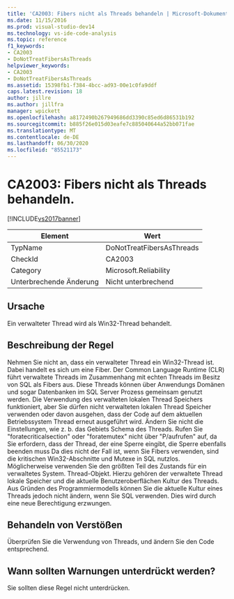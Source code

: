 ```yaml
---
title: 'CA2003: Fibers nicht als Threads behandeln | Microsoft-Dokumentation'
ms.date: 11/15/2016
ms.prod: visual-studio-dev14
ms.technology: vs-ide-code-analysis
ms.topic: reference
f1_keywords:
- CA2003
- DoNotTreatFibersAsThreads
helpviewer_keywords:
- CA2003
- DoNotTreatFibersAsThreads
ms.assetid: 15398fb1-f384-4bcc-ad93-00e1c0fa9ddf
caps.latest.revision: 18
author: jillre
ms.author: jillfra
manager: wpickett
ms.openlocfilehash: a8172490b267949686dd3390c85ed6d86531b192
ms.sourcegitcommit: b885f26e015d03eafe7c885040644a52bb071fae
ms.translationtype: MT
ms.contentlocale: de-DE
ms.lasthandoff: 06/30/2020
ms.locfileid: "85521173"
---
```

# <a name="ca2003-do-not-treat-fibers-as-threads"></a>CA2003: Fibers nicht als Threads behandeln.
[!INCLUDE[vs2017banner](../includes/vs2017banner.md)]

|Element|Wert|
|-|-|
|TypName|DoNotTreatFibersAsThreads|
|CheckId|CA2003|
|Category|Microsoft.Reliability|
|Unterbrechende Änderung|Nicht unterbrechend|

## <a name="cause"></a>Ursache
 Ein verwalteter Thread wird als Win32-Thread behandelt.

## <a name="rule-description"></a>Beschreibung der Regel
 Nehmen Sie nicht an, dass ein verwalteter Thread ein Win32-Thread ist. Dabei handelt es sich um eine Fiber. Der Common Language Runtime (CLR) führt verwaltete Threads im Zusammenhang mit echten Threads im Besitz von SQL als Fibers aus. Diese Threads können über Anwendungs Domänen und sogar Datenbanken im SQL Server Prozess gemeinsam genutzt werden. Die Verwendung des verwalteten lokalen Thread Speichers funktioniert, aber Sie dürfen nicht verwalteten lokalen Thread Speicher verwenden oder davon ausgehen, dass der Code auf dem aktuellen Betriebssystem Thread erneut ausgeführt wird. Ändern Sie nicht die Einstellungen, wie z. b. das Gebiets Schema des Threads. Rufen Sie "foratecriticalsection" oder "foratemutex" nicht über "P/aufrufen" auf, da Sie erfordern, dass der Thread, der eine Sperre eingibt, die Sperre ebenfalls beenden muss Da dies nicht der Fall ist, wenn Sie Fibers verwenden, sind die kritischen Win32-Abschnitte und Mutexe in SQL nutzlos. Möglicherweise verwenden Sie den größten Teil des Zustands für ein verwaltetes System. Thread-Objekt. Hierzu gehören der verwaltete Thread lokale Speicher und die aktuelle Benutzeroberflächen Kultur des Threads. Aus Gründen des Programmiermodells können Sie die aktuelle Kultur eines Threads jedoch nicht ändern, wenn Sie SQL verwenden. Dies wird durch eine neue Berechtigung erzwungen.

## <a name="how-to-fix-violations"></a>Behandeln von Verstößen
 Überprüfen Sie die Verwendung von Threads, und ändern Sie den Code entsprechend.

## <a name="when-to-suppress-warnings"></a>Wann sollten Warnungen unterdrückt werden?
 Sie sollten diese Regel nicht unterdrücken.
